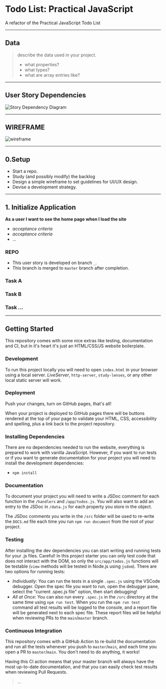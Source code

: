 # Todo List: Practical JavaScript

A refactor of the Practical JavaScript Todo List

---

## Data

> describe the data used in your project.
>
> - what properties?
> - what types?
> - what are array entries like?

---

## User Story Dependencies

![Story Dependency Diagram]()

---

## WIREFRAME

![wireframe]()

---

## 0.Setup

- Start a repo.
- Study (and possibly modify) the backlog
- Design a simple wireframe to set guidelines for UI/UX design.
- Devise a development strategy.

---

## 1. Initialize Application

**As a user I want to see the home page when I load the site**

- _acceptance criteria_
- _acceptance criteria_
- ...

### REPO

- This user story is developed on branch `_`.
- This branch is merged to `master` branch after completion.

### Task A

### Task B

### Task ...

---

## Getting Started

This repository comes with some nice extras like testing, documentation and CI, but in it's heart it's just an HTML/CSS/JS website boilerplate.

### Development

To run this project locally you will need to open `index.html` in your browser using a local server. _LiveServer_, `http-server`, `study-lenses`, or any other local static server will work.

### Deployment

Push your changes, turn on GitHub pages, that's all!

When your project is deployed to GitHub pages there will be buttons rendered at the top of your page to validate your HTML, CSS, accessibility and spelling, plus a link back to the project repository.

### Installing Dependencies

There are no dependencies needed to run the website, everything is prepared to work with vanilla JavaScript. However, if you want to run tests or if you want to generate documentation for your project you will need to install the development dependencies:

- `npm install`

### Documentation

To document your project you will need to write a JSDoc comment for each function in the `/handlers` and `/app/todos.js`. You will also want to add an entry to the JSDoc in `/data.js` for each property you store in the object.

The JSDoc comments you write in the `/src` folder will be used to re-write the `DOCS.md` file each time you run `npm run document` from the root of your project.

### Testing

After installing the dev dependencies you can start writing and running tests for your .js files. Careful! In this project starter you can only test code that does not interact with the DOM, so only the `src/app/todos.js` functions will be testable (`view` methods will be tested in Node.js using `jsdom`). There are two options for running tests:

- _Individually_: You can run the tests in a single `.spec.js` using the VSCode debugger. Open the spec file you want to run, open the debugger pane, select the "current .spec.js file" option, then start debugging!
- _All at Once_: You can also run every `.spec.js` in the `/src` directory at the same time using `npm run test`. When you run the `npm run test` command all test results will be logged to the console, and a report file will be generated next to each spec file. These report files will be helpful when reviewing PRs to the `main`/`master` branch.

### Continuous Integration

This repository comes with a GitHub Action to re-build the documentation and run all the tests whenever you push to `master`/`main`, and each time you open a PR to `master`/`main`. You don't need to do anything, it works!

Having this CI action means that your master branch will always have the most up-to-date documentation, and that you can easily check test results when reviewing Pull Requests.

> ...

